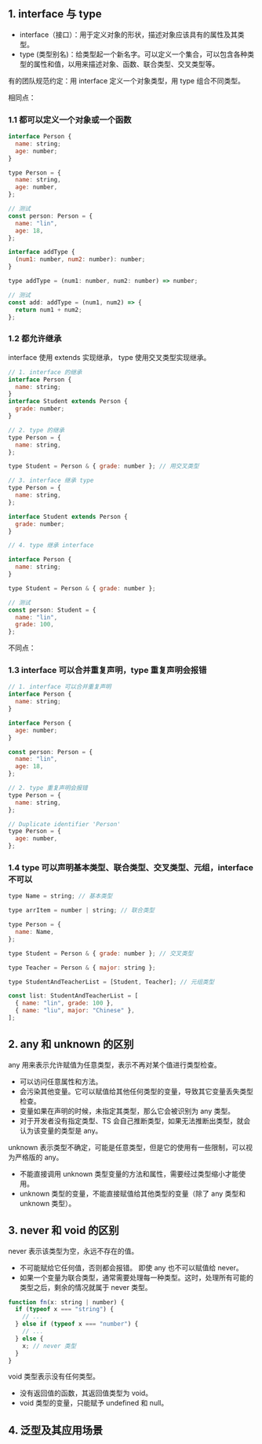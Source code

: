 ## 1. interface 与 type

- interface（接口）：用于定义对象的形状，描述对象应该具有的属性及其类型。
- type (类型别名)：给类型起一个新名字。可以定义一个集合，可以包含各种类型的属性和值，以用来描述对象、函数、联合类型、交叉类型等。

有的团队规范约定：用 interface 定义一个对象类型，用 type 组合不同类型。

相同点：

### 1.1 都可以定义一个对象或一个函数

```javascript
interface Person {
  name: string;
  age: number;
}

type Person = {
  name: string,
  age: number,
};

// 测试
const person: Person = {
  name: "lin",
  age: 18,
};
```

```javascript
interface addType {
  (num1: number, num2: number): number;
}

type addType = (num1: number, num2: number) => number;

// 测试
const add: addType = (num1, num2) => {
  return num1 + num2;
};
```

### 1.2 都允许继承

interface 使用 extends 实现继承， type 使用交叉类型实现继承。

```javascript
// 1. interface 的继承
interface Person {
  name: string;
}
interface Student extends Person {
  grade: number;
}

// 2. type 的继承
type Person = {
  name: string,
};

type Student = Person & { grade: number }; // 用交叉类型

// 3. interface 继承 type
type Person = {
  name: string,
};

interface Student extends Person {
  grade: number;
}

// 4. type 继承 interface

interface Person {
  name: string;
}

type Student = Person & { grade: number };

// 测试
const person: Student = {
  name: "lin",
  grade: 100,
};
```

不同点：

### 1.3 interface 可以合并重复声明，type 重复声明会报错

```javascript
// 1. interface 可以合并重复声明
interface Person {
  name: string;
}

interface Person {
  age: number;
}

const person: Person = {
  name: "lin",
  age: 18,
};

// 2. type 重复声明会报错
type Person = {
  name: string,
};

// Duplicate identifier 'Person'
type Person = {
  age: number,
};
```

### 1.4 type 可以声明基本类型、联合类型、交叉类型、元组，interface 不可以

```javascript
type Name = string; // 基本类型

type arrItem = number | string; // 联合类型

type Person = {
  name: Name,
};

type Student = Person & { grade: number }; // 交叉类型

type Teacher = Person & { major: string };

type StudentAndTeacherList = [Student, Teacher]; // 元组类型

const list: StudentAndTeacherList = [
  { name: "lin", grade: 100 },
  { name: "liu", major: "Chinese" },
];
```

## 2. any 和 unknown 的区别

any 用来表示允许赋值为任意类型，表示不再对某个值进行类型检查。

- 可以访问任意属性和方法。
- 会污染其他变量。它可以赋值给其他任何类型的变量，导致其它变量丢失类型检查。
- 变量如果在声明的时候，未指定其类型，那么它会被识别为 any 类型。
- 对于开发者没有指定类型、TS 会自己推断类型，如果无法推断出类型，就会认为该变量的类型是 any。

unknown 表示类型不确定，可能是任意类型，但是它的使用有一些限制，可以视为严格版的 any。

- 不能直接调用 unknown 类型变量的方法和属性，需要经过类型缩小才能使用。
- unknown 类型的变量，不能直接赋值给其他类型的变量（除了 any 类型和 unknown 类型）。

## 3. never 和 void 的区别

never 表示该类型为空，永远不存在的值。

- 不可能赋给它任何值，否则都会报错。 即使 any 也不可以赋值给 never。
- 如果一个变量为联合类型，通常需要处理每一种类型。这时，处理所有可能的类型之后，剩余的情况就属于 never 类型。

```javascript
function fn(x: string | number) {
  if (typeof x === "string") {
    // ...
  } else if (typeof x === "number") {
    // ...
  } else {
    x; // never 类型
  }
}
```

void 类型表示没有任何类型。

- 没有返回值的函数，其返回值类型为 void。
- void 类型的变量，只能赋予 undefined 和 null。

## 4. 泛型及其应用场景
